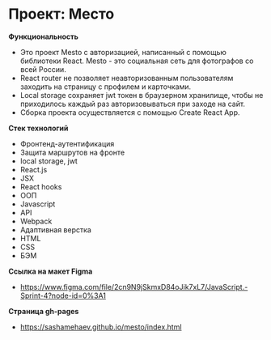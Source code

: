 # Проект: Место

**Функциональность**
* Это проект Mesto с авторизацией, написанный с помощью библиотеки React. Mesto - это социальная сеть для фотографов со всей России.
* React router не позволяет неавторизованным пользователям заходить на страницу с профилем и карточками.
* Local storage сохраняет jwt токен в браузерном хранилище, чтобы не приходилось каждый раз авторизовываться при заходе на сайт. 
* Сборка проекта осуществляется с помощью Create React App.

**Стек технологий**
* Фронтенд-аутентификация
* Защита маршрутов на фронте
* local storage, jwt
* React.js
* JSX
* React hooks
* ООП
* Javascript
* API
* Webpack
* Адаптивная верстка
* HTML
* CSS
* БЭМ

**Ссылка на макет Figma**
* https://www.figma.com/file/2cn9N9jSkmxD84oJik7xL7/JavaScript.-Sprint-4?node-id=0%3A1

**Страница gh-pages**
* https://sashamehaev.github.io/mesto/index.html